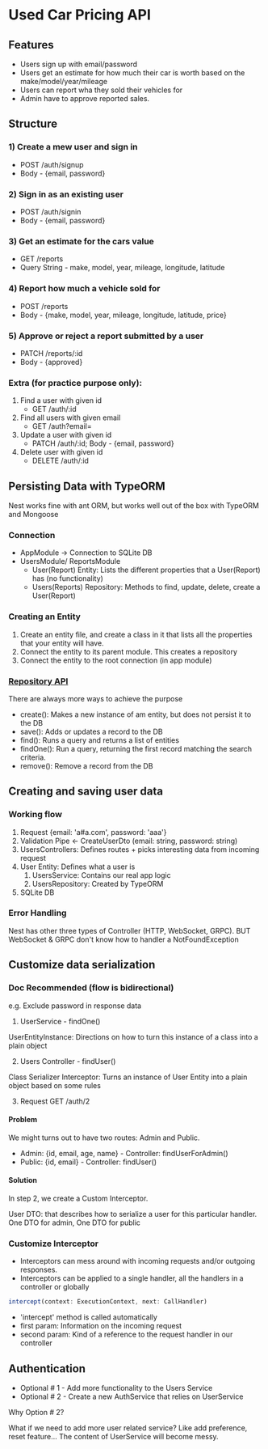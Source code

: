 # Used Car Pricing API

## Features

- Users sign up with email/password
- Users get an estimate for how much their car is worth based on the make/model/year/mileage
- Users can report wha they sold their vehicles for
- Admin have to approve reported sales.

## Structure

### 1) Create a mew user and sign in

- POST /auth/signup
- Body - {email, password}

### 2) Sign in as an existing user

- POST /auth/signin
- Body - {email, password}

### 3) Get an estimate for the cars value

- GET /reports
- Query String - make, model, year, mileage, longitude, latitude

### 4) Report how much a vehicle sold for

- POST /reports
- Body - {make, model, year, mileage, longitude, latitude, price}

### 5) Approve or reject a report submitted by a user

- PATCH /reports/:id
- Body - {approved}

### Extra (for practice purpose only):

1. Find a user with given id
   - GET /auth/:id
2. Find all users with given email
   - GET /auth?email=
3. Update a user with given id
   - PATCH /auth/:id; Body - {email, password}
4. Delete user with given id
   - DELETE /auth/:id

## Persisting Data with TypeORM

Nest works fine with ant ORM, but works well out of the box with TypeORM and Mongoose

### Connection

- AppModule -> Connection to SQLite DB
- UsersModule/ ReportsModule
  - User(Report) Entity: Lists the different properties that a User(Report) has (no functionality)
  - Users(Reports) Repository: Methods to find, update, delete, create a User(Report)

### Creating an Entity

1. Create an entity file, and create a class in it that lists all the properties that your entity will have.
2. Connect the entity to its parent module. This creates a repository
3. Connect the entity to the root connection (in app module)

### [Repository API](https://typeorm.io/#/repository-api)

There are always more ways to achieve the purpose

- create(): Makes a new instance of am entity, but does not persist it to the DB
- save(): Adds or updates a record to the DB
- find(): Runs a query and returns a list of entities
- findOne(): Run a query, returning the first record matching the search criteria.
- remove(): Remove a record from the DB

## Creating and saving user data

### Working flow

1. Request {email: 'a#a.com', password: 'aaa'}
2. Validation Pipe <- CreateUserDto (email: string, password: string)
3. UsersControllers: Defines routes + picks interesting data from incoming request
4. User Entity: Defines what a user is
   1. UsersService: Contains our real app logic
   2. UsersRepository: Created by TypeORM
5. SQLite DB

### Error Handling

Nest has other three types of Controller (HTTP, WebSocket, GRPC). BUT WebSocket & GRPC don't know how to handler a NotFoundException

## Customize data serialization

### Doc Recommended (flow is bidirectional)

e.g. Exclude password in response data

1. UserService - findOne()

UserEntityInstance: Directions on how to turn this instance of a class into a plain object

2. Users Controller - findUser()

Class Serializer Interceptor: Turns an instance of User Entity into a plain object based on some rules

3. Request GET /auth/2

#### Problem

We might turns out to have two routes: Admin and Public.

- Admin: {id, email, age, name} - Controller: findUserForAdmin()
- Public: {id, email} - Controller: findUser()

#### Solution

In step 2, we create a Custom Interceptor.

User DTO: that describes how to serialize a user for this particular handler.
One DTO for admin, One DTO for public

### Customize Interceptor

- Interceptors can mess around with incoming requests and/or outgoing responses.
- Interceptors can be applied to a single handler, all the handlers in a controller or globally

```ts
intercept(context: ExecutionContext, next: CallHandler)
```

- 'intercept' method is called automatically
- first param: Information on the incoming request
- second param: Kind of a reference to the request handler in our controller

## Authentication

- Optional # 1 - Add more functionality to the Users Service
- Optional # 2 - Create a new AuthService that relies on UserService

Why Option # 2?

What if we need to add more user related service? Like add preference, reset feature... The content of UserService will become messy.
